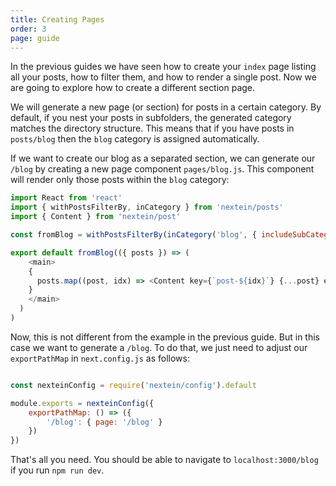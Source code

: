 ```yaml
---
title: Creating Pages
order: 3
page: guide
---
```


In the previous guides we have seen how to create your `index` page listing all your posts, how to filter them, and how to render a single post. Now we are going to explore how to create a different section page. 

We will generate a new page (or section) for posts in a certain category. By default, if you nest your posts in subfolders, the generated category matches the directory structure. This means that if you have posts in `posts/blog` then the `blog` category is assigned automatically.

If we want to create our blog as a separated section, we can generate our `/blog` by creating a new page component `pages/blog.js`. This component will render only those posts within the `blog` category:

```js
import React from 'react'
import { withPostsFilterBy, inCategory } from 'nextein/posts'
import { Content } from 'nextein/post' 

const fromBlog = withPostsFilterBy(inCategory('blog', { includeSubCategories: true }))

export default fromBlog(({ posts }) => (
    <main>
    {
      posts.map((post, idx) => <Content key={`post-${idx}`} {...post} excerpt />)
    }
    </main>
  )
)

```

Now, this is not different from the example in the previous guide. But in this case we want to generate a `/blog`. To do that, we just need to adjust our `exportPathMap` in `next.config.js` as follows:

```js

const nexteinConfig = require('nextein/config').default

module.exports = nexteinConfig({
    exportPathMap: () => ({
        '/blog': { page: '/blog' }
    })
})

```

That's all you need. You should be able to navigate to `localhost:3000/blog` if you run `npm run dev`.